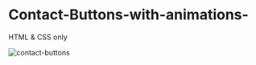 # Contact-Buttons-with-animations-
HTML &amp; CSS only

![contact-buttons](https://user-images.githubusercontent.com/72414745/99593089-6d260f00-29f1-11eb-9520-c83bdc1b762e.JPG)
